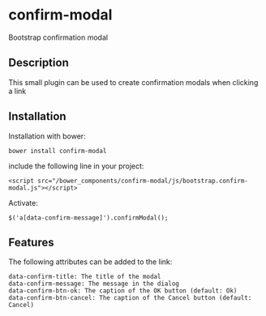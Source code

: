# confirm-modal
Bootstrap confirmation modal

## Description

This small plugin can be used to create confirmation modals when clicking a link

## Installation

Installation with bower:

  `bower install confirm-modal`

include the following line in your project:

  `<script src="/bower_components/confirm-modal/js/bootstrap.confirm-modal.js"></script>`

Activate:

  `$('a[data-confirm-message]').confirmModal();`


## Features

The following attributes can be added to the link:

	data-confirm-title: The title of the modal
	data-confirm-message: The message in the dialog
	data-confirm-btn-ok: The caption of the OK button (default: Ok)
	data-confirm-btn-cancel: The caption of the Cancel button (default: Cancel)
